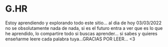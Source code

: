 # G.HR
Estoy aprendiendo y explorando todo este sitio... al dia de hoy 03/03/2022 no se obsolutamente nada de nada, si es el futuro entra a ver que es lo que he aprendido, lo compartire todo si buscas aprender... si sabes y quieres enseñarme leere cada palabra tuya...GRACIAS POR LEER... &lt;3
